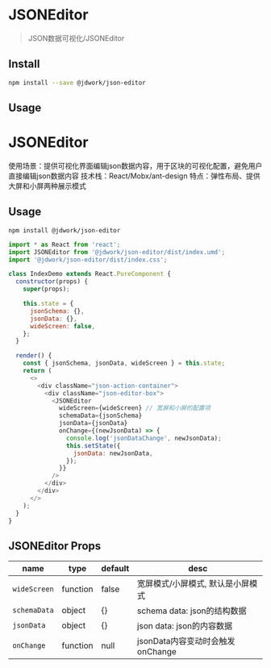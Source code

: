 # JSONEditor

> JSON数据可视化/JSONEditor

## Install

```bash
npm install --save @jdwork/json-editor
```

## Usage

# JSONEditor

使用场景：提供可视化界面编辑json数据内容，用于区块的可视化配置，避免用户直接编辑json数据内容
技术栈：React/Mobx/ant-design
特点：弹性布局、提供大屏和小屏两种展示模式

## Usage

```
npm install @jdwork/json-editor
```

```js
import * as React from 'react';
import JSONEditor from '@jdwork/json-editor/dist/index.umd';
import '@jdwork/json-editor/dist/index.css';

class IndexDemo extends React.PureComponent {
  constructor(props) {
    super(props);

    this.state = {
      jsonSchema: {},
      jsonData: {},
      wideScreen: false,
    };
  }

  render() {
    const { jsonSchema, jsonData, wideScreen } = this.state;
    return (
      <>
        <div className="json-action-container">
          <div className="json-editor-box">
            <JSONEditor
              wideScreen={wideScreen} // 宽屏和小屏的配置项
              schemaData={jsonSchema}
              jsonData={jsonData}
              onChange={(newJsonData) => {
                console.log('jsonDataChange', newJsonData);
                this.setState({
                  jsonData: newJsonData,
                });
              }}
            />
          </div>
        </div>
      </>
    );
  }
}
```

## JSONEditor Props

| name         | type     | default | desc                            |
| ------------ | -------- | ------- | ------------------------------- |
| `wideScreen` | function | false   | 宽屏模式/小屏模式, 默认是小屏模式     |
| `schemaData` | object   | {}      | schema data: json的结构数据       |
| `jsonData`   | object   | {}      | json data: json的内容数据         |
| `onChange`   | function | null    | jsonData内容变动时会触发onChange   |
